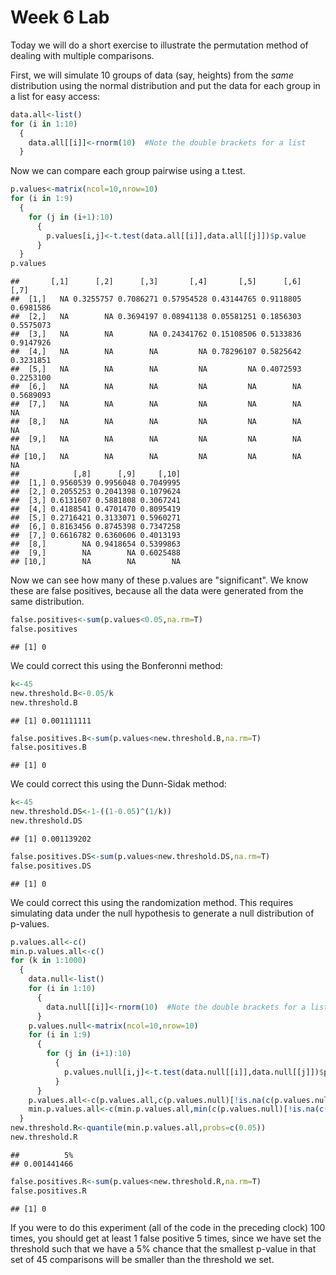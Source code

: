 Week 6 Lab
=============
  
Today we will do a short exercise to illustrate the permutation method of dealing with multiple comparisons.

First, we will simulate 10 groups of data (say, heights) from the *same* distribution using the normal distribution and put the data for each group in a list for easy access:


```r
data.all<-list()
for (i in 1:10)
  {
    data.all[[i]]<-rnorm(10)  #Note the double brackets for a list
  }
```

Now we can compare each group pairwise using a t.test.


```r
p.values<-matrix(ncol=10,nrow=10)
for (i in 1:9)
  {
    for (j in (i+1):10)
      {
        p.values[i,j]<-t.test(data.all[[i]],data.all[[j]])$p.value 
      }
  }
p.values
```

```
##       [,1]      [,2]      [,3]       [,4]       [,5]      [,6]      [,7]
##  [1,]   NA 0.3255757 0.7086271 0.57954528 0.43144765 0.9118805 0.6981586
##  [2,]   NA        NA 0.3694197 0.08941138 0.05581251 0.1856303 0.5575073
##  [3,]   NA        NA        NA 0.24341762 0.15108506 0.5133836 0.9147926
##  [4,]   NA        NA        NA         NA 0.78296107 0.5825642 0.3231851
##  [5,]   NA        NA        NA         NA         NA 0.4072593 0.2253100
##  [6,]   NA        NA        NA         NA         NA        NA 0.5689093
##  [7,]   NA        NA        NA         NA         NA        NA        NA
##  [8,]   NA        NA        NA         NA         NA        NA        NA
##  [9,]   NA        NA        NA         NA         NA        NA        NA
## [10,]   NA        NA        NA         NA         NA        NA        NA
##            [,8]      [,9]     [,10]
##  [1,] 0.9560539 0.9956048 0.7049995
##  [2,] 0.2055253 0.2041398 0.1079624
##  [3,] 0.6131607 0.5881808 0.3067241
##  [4,] 0.4188541 0.4701470 0.8095419
##  [5,] 0.2716421 0.3133071 0.5960271
##  [6,] 0.8163456 0.8745398 0.7347258
##  [7,] 0.6616782 0.6360606 0.4013193
##  [8,]        NA 0.9418654 0.5399863
##  [9,]        NA        NA 0.6025488
## [10,]        NA        NA        NA
```

Now we can see how many of these p.values are "significant". We know these are false positives, because all the data were generated from the same distribution.


```r
false.positives<-sum(p.values<0.05,na.rm=T)
false.positives
```

```
## [1] 0
```

We could correct this using the Bonferonni method:


```r
k<-45
new.threshold.B<-0.05/k
new.threshold.B
```

```
## [1] 0.001111111
```

```r
false.positives.B<-sum(p.values<new.threshold.B,na.rm=T)
false.positives.B
```

```
## [1] 0
```

We could correct this using the Dunn-Sidak method:


```r
k<-45
new.threshold.DS<-1-((1-0.05)^(1/k))
new.threshold.DS
```

```
## [1] 0.001139202
```

```r
false.positives.DS<-sum(p.values<new.threshold.DS,na.rm=T)
false.positives.DS
```

```
## [1] 0
```

We could correct this using the randomization method. This requires simulating data under the null hypothesis to generate a null distribution of p-values.



```r
p.values.all<-c()
min.p.values.all<-c()
for (k in 1:1000)
  {
    data.null<-list()
    for (i in 1:10)
      {
        data.null[[i]]<-rnorm(10)  #Note the double brackets for a list
      }
    p.values.null<-matrix(ncol=10,nrow=10)
    for (i in 1:9)
      {
        for (j in (i+1):10)
          {
            p.values.null[i,j]<-t.test(data.null[[i]],data.null[[j]])$p.value 
          }
      }
    p.values.all<-c(p.values.all,c(p.values.null)[!is.na(c(p.values.null))])
    min.p.values.all<-c(min.p.values.all,min(c(p.values.null)[!is.na(c(p.values.null))]))
  }
new.threshold.R<-quantile(min.p.values.all,probs=c(0.05))
new.threshold.R
```

```
##          5% 
## 0.001441466
```

```r
false.positives.R<-sum(p.values<new.threshold.R,na.rm=T)
false.positives.R
```

```
## [1] 0
```

If you were to do this experiment (all of the code in the preceding clock) 100 times, you should get at least 1 false positive 5 times, since we have set the threshold such that we have a 5% chance that the smallest p-value in that set of 45 comparisons will be smaller than the threshold we set.
